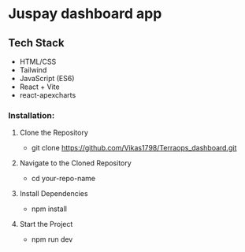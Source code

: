 # Juspay dashboard app

## Tech Stack
- HTML/CSS
- Tailwind
- JavaScript (ES6)
- React + Vite
- react-apexcharts

### Installation:
1. Clone the Repository
    - git clone https://github.com/Vikas1798/Terraops_dashboard.git

2. Navigate to the Cloned Repository
    - cd your-repo-name

3. Install Dependencies
    - npm install

4. Start the Project
    - npm run dev
